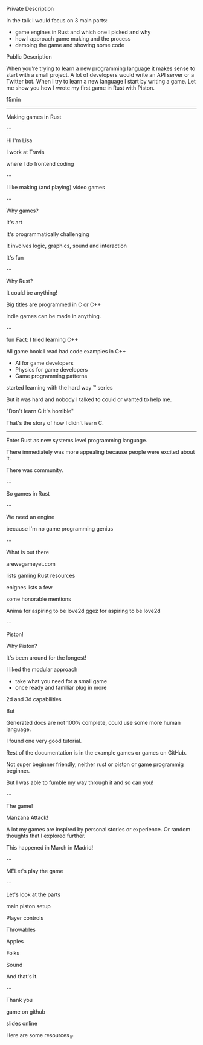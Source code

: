 Private Description

In the talk I would focus on 3 main parts:
- game engines in Rust and which one I picked and why
- how I approach game making and the process
- demoing the game and showing some code


Public Description

When you're trying to learn a new programming language it makes sense to start with a small project. A lot of developers would write an API server or a Twitter bot.
When I try to learn a new language I start by writing a game.
Let me show you how I wrote my first game in Rust with Piston.


15min


----


Making games in Rust


--

Hi I'm Lisa

I work at Travis

where I do frontend coding

--

I like making (and playing) video games

--

Why games?

It's art

It's programmatically challenging

It involves logic, graphics, sound and interaction

It's fun

--

Why Rust?

It could be anything!

Big titles are programmed in C or C++

Indie games can be made in anything.

--

fun Fact: I tried learning C++

All game book I read had code examples in C++

- AI for game developers
- Physics for game developers
- Game programming patterns

started learning with the hard way :tm: series

But it was hard and nobody I talked to could or wanted to help me.


"Don't learn C it's horrible"

That's the story of how I didn't learn C.

---

Enter Rust as new systems level programming language.

There immediately was more appealing because people were excited about it.

There was community.

--

So games in Rust

--

We need an engine

because I'm no game programming genius

--

What is out there

arewegameyet.com

lists gaming Rust resources

enignes lists a few

some honorable mentions

Anima for aspiring to be love2d
ggez for aspiring to be love2d

--

Piston!

Why Piston?

It's been around for the longest!

I liked the modular approach

- take what you need for a small game
- once ready and familiar plug in more

2d and 3d capabilities

But

Generated docs are not 100% complete, could use some more human language.

I found one very good tutorial.

Rest of the documentation is in the example games or games on GitHub.

Not super beginner friendly, neither rust or piston or game programmig beginner.

But I was able to fumble my way through it and so can you!


--


The game!

Manzana Attack!

A lot my games are inspired by personal stories or experience.
Or random thoughts that I explored further.

This happened in March in Madrid!

--


MELet's play the game

--

Let's look at the parts

main piston setup

Player controls

Throwables

Apples

Folks

Sound

And that's it.

--


Thank you

game on github

slides online



Here are some resources╔
